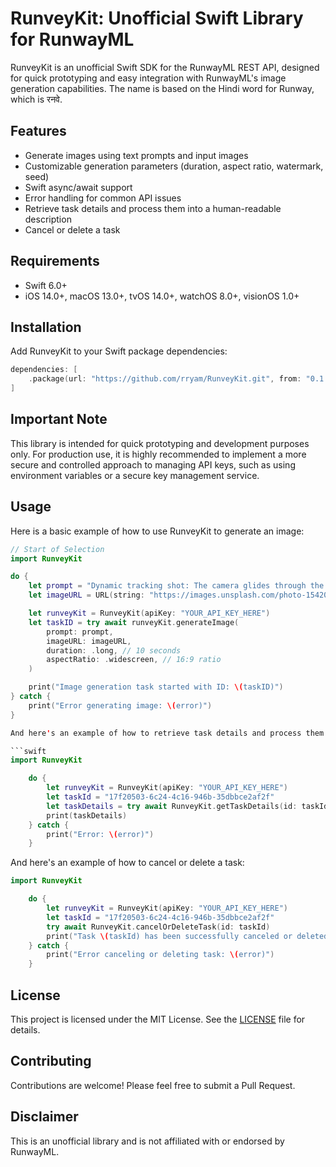 # RunveyKit: Unofficial Swift Library for RunwayML

RunveyKit is an unofficial Swift SDK for the RunwayML REST API, designed for quick prototyping and easy integration with RunwayML's image generation capabilities. The name is based on the Hindi word for Runway, which is रनवे.

## Features

- Generate images using text prompts and input images
- Customizable generation parameters (duration, aspect ratio, watermark, seed)
- Swift async/await support
- Error handling for common API issues
- Retrieve task details and process them into a human-readable description
- Cancel or delete a task

## Requirements

- Swift 6.0+
- iOS 14.0+, macOS 13.0+, tvOS 14.0+, watchOS 8.0+, visionOS 1.0+

## Installation

Add RunveyKit to your Swift package dependencies:

```swift
dependencies: [
    .package(url: "https://github.com/rryam/RunveyKit.git", from: "0.1.0")
]
```

## Important Note

This library is intended for quick prototyping and development purposes only. For production use, it is highly recommended to implement a more secure and controlled approach to managing API keys, such as using environment variables or a secure key management service.

## Usage

Here is a basic example of how to use RunveyKit to generate an image:

````swift
// Start of Selection
import RunveyKit

do {
    let prompt = "Dynamic tracking shot: The camera glides through the iconic Shibuya Crossing in Tokyo at night, capturing the bustling intersection bathed in vibrant neon lights. Countless pedestrians cross the wide intersection as towering digital billboards illuminate the scene with colorful advertisements. The wet pavement reflects the dazzling lights, creating a cinematic urban atmosphere."
    let imageURL = URL(string: "https://images.unsplash.com/photo-1542051841857-5f90071e7989?q=80&w=3270&auto=format&fit=crop&ixlib=rb-4.0.3&ixid=M3wxMjA3fDB8MHxwaG90by1wYWdlfHx8fGVufDB8fHx8fA%3D%3D")!

    let runveyKit = RunveyKit(apiKey: "YOUR_API_KEY_HERE")
    let taskID = try await runveyKit.generateImage(
        prompt: prompt,
        imageURL: imageURL,
        duration: .long, // 10 seconds
        aspectRatio: .widescreen, // 16:9 ratio
    )

    print("Image generation task started with ID: \(taskID)")
} catch {
    print("Error generating image: \(error)")
}

And here's an example of how to retrieve task details and process them into a human-readable description:

```swift
import RunveyKit

    do {
        let runveyKit = RunveyKit(apiKey: "YOUR_API_KEY_HERE")
        let taskId = "17f20503-6c24-4c16-946b-35dbbce2af2f"
        let taskDetails = try await RunveyKit.getTaskDetails(id: taskId)
        print(taskDetails)
    } catch {
        print("Error: \(error)")
    }
````

And here's an example of how to cancel or delete a task:

```swift
import RunveyKit

    do {
        let runveyKit = RunveyKit(apiKey: "YOUR_API_KEY_HERE")
        let taskId = "17f20503-6c24-4c16-946b-35dbbce2af2f"
        try await RunveyKit.cancelOrDeleteTask(id: taskId)
        print("Task \(taskId) has been successfully canceled or deleted.")
    } catch {
        print("Error canceling or deleting task: \(error)")
    }
```

## License

This project is licensed under the MIT License. See the [LICENSE](LICENSE) file for details.

## Contributing

Contributions are welcome! Please feel free to submit a Pull Request.

## Disclaimer

This is an unofficial library and is not affiliated with or endorsed by RunwayML.
